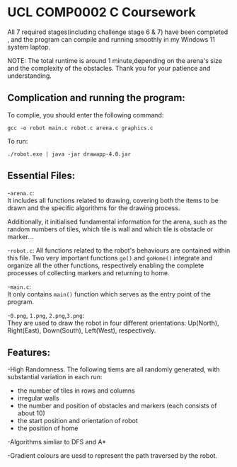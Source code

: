 # UCL COMP0002 C Coursework

All 7 required stages(including challenge stage 6 & 7) have been completed , 
and the program can compile and running smoothly in my Windows 11 system laptop.

NOTE: The total runtime is around 1 minute,depending on the arena's size and the complexity of the obstacles. Thank you for your patience and understanding.


## Complication and running the program:

To complie, you should enter the following command:
```
gcc -o robot main.c robot.c arena.c graphics.c
```
To run:
```
./robot.exe | java -jar drawapp-4.0.jar
```


## Essential Files:

-`arena.c`:  
It includes all functions related to drawing, covering both the items to be drawn and the specific algorithms for the drawing process.

Additionally, it initialised fundamental information for the arena, such as the random numbers of tiles, which tile is wall and which tile is obstacle or marker... 

-`robot.c`:
All functions related to the robot's behaviours are contained within this file.
Two very important functions `go()` and `goHome()` integrate and organize all the other functions, respectively enabling the complete processes of collecting markers and returning to home.

-`main.c`:  
It only contains `main()` function which serves as the entry point of the program.

-`0.png`, `1.png`, `2.png`,`3.png`:  
They are used to draw the robot in four different orientations:
Up(North), Right(East), Down(South), Left(West), respectively.


## Features:
-High Randomness. The following tiems are all randomly generated, with substantial variation in each run:
  - the number of tiles in rows and columns
  - irregular walls
  - the number and position of obstacles and markers (each consists of about 10) 
  - the start position and orientation of robot
  - the position of home

-Algorithms simliar to DFS and A*

-Gradient colours are uesd to represent the path traversed by the robot. 

